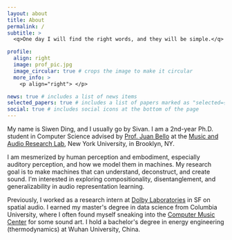 ```yaml
---
layout: about
title: About
permalink: /
subtitle: >
  <q>One day I will find the right words, and they will be simple.</q> --Jack Kerouac

profile:
  align: right
  image: prof_pic.jpg
  image_circular: true # crops the image to make it circular
  more_info: >
    <p align="right"> </p>

news: true # includes a list of news items
selected_papers: true # includes a list of papers marked as "selected={true}"
social: true # includes social icons at the bottom of the page
---
```


My name is Siwen Ding, and I usually go by Sivan. 
I am a 2nd-year Ph.D. student in Computer Science advised by [Prof. Juan Bello](https://wp.nyu.edu/jpbello/) at 
the [Music and Audio Research Lab](https://steinhardt.nyu.edu/marl/), New York University, in Brooklyn, NY. 

I am mesmerized by human perception and embodiment, especially auditory perception, 
and how we model them in machines. 
My research goal is to make machines that can understand, deconstruct, and create sound. 
I'm interested in exploring compositionality, disentanglement, and generalizability in audio representation learning.

Previously, I worked as a research intern at [Dolby Laboratories](https://dolby.com/) in SF on spatial audio.
I earned my master's degree in data science from Columbia University, 
where I often found myself sneaking into the [Computer Music Center](https://cmc.music.columbia.edu/news-events) for some sound art. 
I hold a bachelor's degree in energy engineering (thermodynamics) at Wuhan University, China.